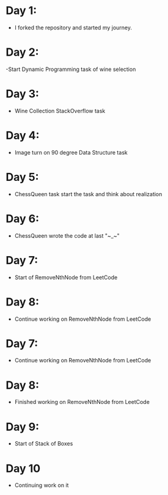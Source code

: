 # Day 1:
- I forked the repository and started my journey.
# Day 2:
-Start Dynamic Programming task of wine selection 
# Day 3:
- Wine Collection StackOverflow task
# Day 4:
- Image turn on 90 degree Data Structure task
# Day 5:
- ChessQueen task start the task and think about realization
# Day 6:
- ChessQueen wrote the code at last "~_~"
# Day 7:
- Start of RemoveNthNode from LeetCode
# Day 8:
- Continue working on RemoveNthNode from LeetCode
# Day 7:
- Continue working on RemoveNthNode from LeetCode
# Day 8:
- Finished working on RemoveNthNode from LeetCode
# Day 9:
- Start of Stack of Boxes
# Day 10
- Continuing work on it
